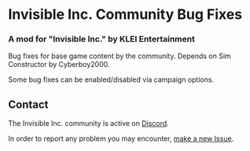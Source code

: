 # Invisible Inc. Community Bug Fixes
### A mod for "Invisible Inc." by KLEI Entertainment

Bug fixes for base game content by the community. Depends on Sim Constructor by Cyberboy2000.

Some bug fixes can be enabled/disabled via campaign options.

## Contact

The Invisible Inc. community is active on [Discord](https://discord.gg/aQrXEse).

In order to report any problem you may encounter, [make a new Issue][issues].

[issues]: https://github.com/InvisibleInc-CommunityBugFixes/issues

